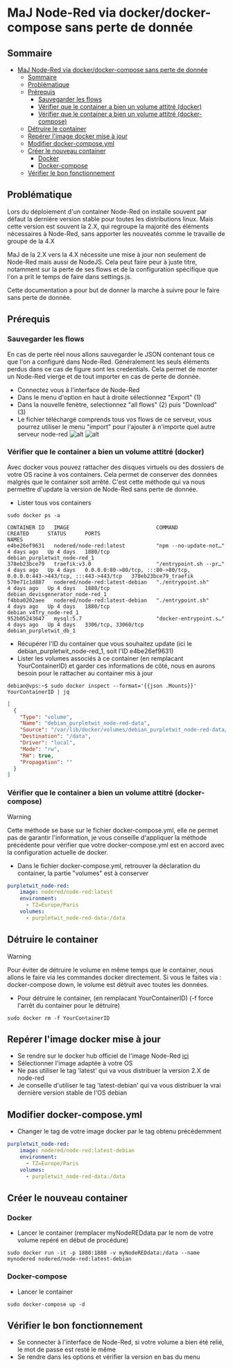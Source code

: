 # MaJ Node-Red via docker/docker-compose sans perte de donnée

## Sommaire
- [MaJ Node-Red via docker/docker-compose sans perte de donnée](#maj-node-red-via-dockerdocker-compose-sans-perte-de-donnée)
  - [Sommaire](#sommaire)
  - [Problématique](#problématique)
  - [Prérequis](#prérequis)
    - [Sauvegarder les flows](#sauvegarder-les-flows)
    - [Vérifier que le container a bien un volume attitré (docker)](#vérifier-que-le-container-a-bien-un-volume-attitré-docker)
    - [Vérifier que le container a bien un volume attitré (docker-compose)](#vérifier-que-le-container-a-bien-un-volume-attitré-docker-compose)
  - [Détruire le container](#détruire-le-container)
  - [Repérer l'image docker mise à jour](#repérer-limage-docker-mise-à-jour)
  - [Modifier docker-compose.yml](#modifier-docker-composeyml)
  - [Créer le nouveau container](#créer-le-nouveau-container)
    - [Docker](#docker)
    - [Docker-compose](#docker-compose)
  - [Vérifier le bon fonctionnement](#vérifier-le-bon-fonctionnement)

## Problématique
Lors du déploiement d'un container Node-Red on installe souvent par défaut la dernière version stable pour toutes les distributions linux.
Mais cette version est souvent la 2.X, qui regroupe la majorité des éléments nécessaires à Node-Red, sans apporter les nouveatés comme le travaille de groupe de la 4.X

MaJ de la 2.X vers la 4.X nécessite une mise à jour non seulement de Node-Red mais aussi de NodeJS. Cela peut faire peur à juste titre, notamment sur la perte de ses flows et de la configuration spécifique que l'on a prit le temps de faire dans settings.js.

Cette documentation a pour but de donner la marche à suivre pour le faire sans perte de donnée.

## Prérequis
### Sauvegarder les flows
En cas de perte réel nous allons sauvegarder le JSON contenant tous ce que l'on a configuré dans Node-Red. Généralement les seuls éléments perdus dans ce cas de figure sont les credentials. Cela permet de monter un Node-Red vierge et de tout importer en cas de perte de donnée.

- Connectez vous à l'interface de Node-Red
- Dans le menu d'option en haut à droite sélectionnez "Export" (1)
- Dans la nouvelle fenètre, selectionnez "all flows" (2) puis "Download" (3)
- Le fichier téléchargé comprends tous vos flows de ce serveur, vous pourrez utiliser le menu "import" pour l'ajouter à n'importe quel autre serveur node-red
![alt](./images/export1.png) ![alt](./images/export2.png)

### Vérifier que le container a bien un volume attitré (docker)
Avec docker vous pouvez rattacher des disques virtuels ou des dossiers de votre OS racine à vos containers. Cela permet de conserver des données malgrés que le container soit arrêté.
C'est cette méthode qui va nous permettre d'update la version de Node-Red sans perte de donnée.

- Lister tous vos containers
```console
sudo docker ps -a
```
```console
CONTAINER ID   IMAGE                            COMMAND                  CREATED      STATUS      PORTS                                                                      NAMES
e4be26ef9631   nodered/node-red:latest          "npm --no-update-not…"   4 days ago   Up 4 days   1880/tcp                                                                   debian_purpletwit_node-red_1
378eb23bce79   traefik:v3.0                     "/entrypoint.sh --pr…"   4 days ago   Up 4 days   0.0.0.0:80->80/tcp, :::80->80/tcp, 0.0.0.0:443->443/tcp, :::443->443/tcp   378eb23bce79_traefik
570e71c1d887   nodered/node-red:latest-debian   "./entrypoint.sh"        4 days ago   Up 4 days   1880/tcp                                                                   debian_devisgenerator_node-red_1
f4bba0202aee   nodered/node-red:latest-debian   "./entrypoint.sh"        4 days ago   Up 4 days   1880/tcp                                                                   debian_v4Try_node-red_1
952b05243647   mysql:5.7                        "docker-entrypoint.s…"   4 days ago   Up 4 days   3306/tcp, 33060/tcp                                                        debian_purpletwit_db_1
```
- Récupérer l'ID du container que vous souhaitez update (ici le debian_purpletwit_node-red_1, soit l'ID e4be26ef9631)
- Lister les volumes associés à ce container (en remplacant YourContainerID) et garder ces informations de côté, nous en aurons besoin pour le rattacher au container mis à jour
```console
debian@vps:~$ sudo docker inspect --format='{{json .Mounts}}' YourContainerID | jq
```
```json
[
  {
    "Type": "volume",
    "Name": "debian_purpletwit_node-red-data",
    "Source": "/var/lib/docker/volumes/debian_purpletwit_node-red-data/_data",
    "Destination": "/data",
    "Driver": "local",
    "Mode": "rw",
    "RW": true,
    "Propagation": ""
  }
]
```

### Vérifier que le container a bien un volume attitré (docker-compose)
> [!WARNING]
> Cette méthode se base sur le fichier docker-compose.yml, elle ne permet pas de garantir l'information, je vous conseille d'appliquer la méthode précédente pour vérifier que votre docker-compose.yml est en accord avec la configuration actuelle de docker.
- Dans le fichier docker-compose.yml, retrouver la déclaration du container, la partie "volumes" est à conserver 
```yml
purpletwit_node-red:
    image: nodered/node-red:latest
    environment:
      - TZ=Europe/Paris
    volumes:
      - purpletwit_node-red-data:/data
```

## Détruire le container
> [!WARNING]
> Pour éviter de détruire le volume en même temps que le container, nous allons le faire via les commandes docker directement. Si vous le faites via : docker-compose down, le volume est détruit avec toutes les données.

- Pour détruire le container, (en remplacant YourContainerID) (-f force l'arrêt du container pour le détruire)
```console
sudo docker rm -f YourContainerID
```

## Repérer l'image docker mise à jour
- Se rendre sur le docker hub officiel de l'image Node-Red [ici](https://hub.docker.com/r/nodered/node-red/tags)
- Sélectionner l'image adaptée à votre OS
- Ne pas utiliser le tag 'latest' qui va vous distribuer la version 2.X de node-red
- Je conseille d'utiliser le tag 'latest-debian' qui va vous distribuer la vrai dernière version stable de l'OS debian

## Modifier docker-compose.yml
- Changer le tag de votre image docker par le tag obtenu précédemment
```yml
purpletwit_node-red:
    image: nodered/node-red:latest-debian
    environment:
      - TZ=Europe/Paris
    volumes:
      - purpletwit_node-red-data:/data
```

## Créer le nouveau container
### Docker
- Lancer le container (remplacer myNodeREDdata par le nom de votre volume repéré en début de procédure)
```console
sudo docker run -it -p 1880:1880 -v myNodeREDdata:/data --name mynodered nodered/node-red:latest-debian
```

### Docker-compose
- Lancer le container
```console
sudo docker-compose up -d
```

## Vérifier le bon fonctionnement
- Se connecter à l'interface de Node-Red, si votre volume a bien été relié, le mot de passe est resté le même
- Se rendre dans les options et vérifier la version en bas du menu